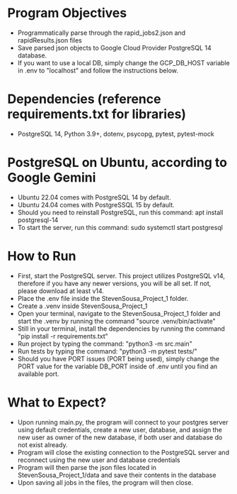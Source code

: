 # Program Objectives
- Programmatically parse through the rapid_jobs2.json and rapidResults.json files
- Save parsed json objects to Google Cloud Provider PostgreSQL 14 database.
- If you want to use a local DB, simply change the GCP_DB_HOST variable in .env to "localhost" and follow the instructions below.

# Dependencies (reference requirements.txt for libraries)
- PostgreSQL 14, Python 3.9+, dotenv, psycopg, pytest, pytest-mock

# PostgreSQL on Ubuntu, according to Google Gemini
- Ubuntu 22.04 comes with PostgreSQL 14 by default.
- Ubuntu 24.04 comes with PostgreSSQL 15 by default.
- Should you need to reinstall PostgreSQL, run this command: apt install postgresql-14
- To start the server, run this command: sudo systemctl start postgresql

# How to Run
- First, start the PostgreSQL server. This project utilizes PostgreSQL v14, therefore if you have any newer versions,
  you will be all set. If not, please download at least v14.
- Place the .env file inside the StevenSousa_Project_1 folder.
- Create a .venv inside StevenSousa_Project_1
- Open your terminal, navigate to the StevenSousa_Project_1 folder and start the .venv by running the command "source
  .venv/bin/activate"
- Still in your terminal, install the dependencies by running the command "pip install -r requirements.txt"
- Run project by typing the command: "python3 -m src.main"
- Run tests by typing the command: "python3 -m pytest tests/"
- Should you have PORT issues (PORT being used), simply change the PORT value for the variable DB_PORT inside of .env until you find an available port.

# What to Expect?
- Upon running main.py, the program will connect to your postgres server using default credentials, create a new user,
  database, and assign the new user as owner of the new database, if both user and database do not exist already.
- Program will close the existing connection to the PostgreSQL server and reconnect using the new user and database
  credentials
- Program will then parse the json files located in StevenSousa_Project_1/data and save their contents in the database
- Upon saving all jobs in the files, the program will then close.